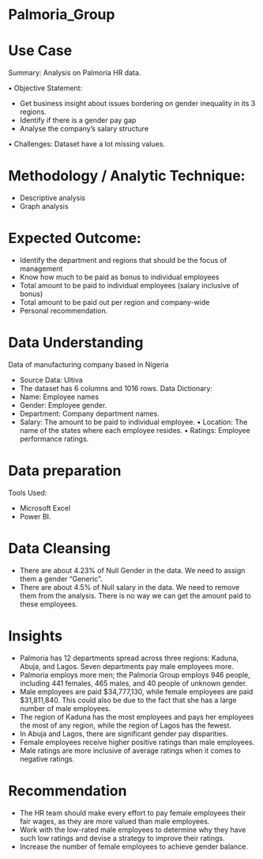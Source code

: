 # Palmoria_Group

# Use Case
Summary: Analysis on Palmoria HR data.

• Objective Statement:
- Get business insight about issues bordering on gender inequality in its 3 regions.
- Identify if there is a gender pay gap
- Analyse the company’s salary structure

•	Challenges:
Dataset have a lot missing values.

# Methodology / Analytic Technique:
- Descriptive analysis
- Graph analysis

# Expected Outcome:
- Identify the department and regions that should be the focus of management 
- Know how much to be paid as bonus to individual employees
- Total amount to be paid to individual employees (salary inclusive of bonus)
- Total amount to be paid out per region and company-wide
- Personal recommendation.

# Data Understanding
Data of manufacturing company based in Nigeria
- Source Data: Ultiva
- The dataset has 6 columns and 1016 rows.
  Data Dictionary:
- Name: Employee names
- Gender: Employee gender.
- Department: Company department names.
- Salary: The amount to be paid to individual employee.
•	Location: The name of the states where each employee resides.
•	Ratings: Employee performance ratings.

# Data preparation
Tools Used:
- Microsoft Excel
- Power BI.

# Data Cleansing 
- There are about 4.23% of Null Gender in the data. We need to assign them a gender “Generic”. 
- There are about 4.5% of Null salary in the data. We need to remove them from the analysis. There is no way we can get the amount paid to these employees.

# Insights
- Palmoria has 12 departments spread across three regions: Kaduna, Abuja, and Lagos. Seven departments pay male employees more.
- Palmoria employs more men; the Palmoria Group employs 946 people, including 441 females, 465 males, and 40 people of unknown gender.
- Male employees are paid $34,777,130, while female employees are paid $31,811,840. This could also be due to the fact that she has a large number of male employees.
- The region of Kaduna has the most employees and pays her employees the most of any region, while the region of Lagos has the fewest.
- In Abuja and Lagos, there are significant gender pay disparities.
- Female employees receive higher positive ratings than male employees.
- Male ratings are more inclusive of average ratings when it comes to negative ratings.

# Recommendation 
- The HR team should make every effort to pay female employees their fair wages, as they are more valued than male employees.
- Work with the low-rated male employees to determine why they have such low ratings and devise a strategy to improve their ratings.
- Increase the number of female employees to achieve gender balance.
